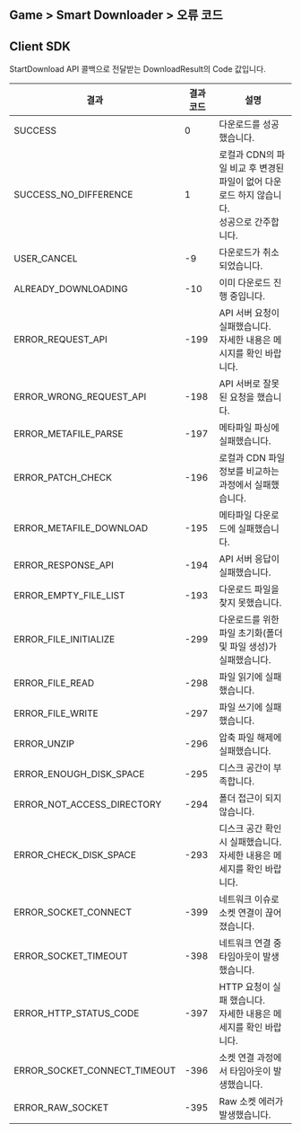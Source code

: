 ## Game > Smart Downloader > 오류 코드

## Client SDK

StartDownload API 콜백으로 전달받는 DownloadResult의 Code 값입니다.

| 결과 | 결과 코드 | 설명 |
|--------|-------|-------|
| SUCCESS | 0 | 다운로드를 성공했습니다. |
| SUCCESS_NO_DIFFERENCE | 1 | 로컬과 CDN의 파일 비교 후 변경된 파일이 없어 다운로드 하지 않습니다.<br>성공으로 간주합니다. |
| USER_CANCEL | -9 | 다운로드가 취소되었습니다. |
| ALREADY_DOWNLOADING | -10 | 이미 다운로드 진행 중입니다. |
| ERROR_REQUEST_API | -199 | API 서버 요청이 실패했습니다.<br>자세한 내용은 메시지를 확인 바랍니다. |
| ERROR_WRONG_REQUEST_API | -198 | API 서버로 잘못된 요청을 했습니다. |
| ERROR_METAFILE_PARSE | -197 | 메타파일 파싱에 실패했습니다. |
| ERROR_PATCH_CHECK | -196 | 로컬과 CDN 파일 정보를 비교하는 과정에서 실패했습니다. |
| ERROR_METAFILE_DOWNLOAD | -195 | 메타파일 다운로드에 실패했습니다. |
| ERROR_RESPONSE_API | -194 | API 서버 응답이 실패했습니다. |
| ERROR_EMPTY_FILE_LIST | -193 | 다운로드 파일을 찾지 못했습니다. |
| ERROR_FILE_INITIALIZE | -299 | 다운로드를 위한 파일 초기화(폴더 및 파일 생성)가 실패했습니다. |
| ERROR_FILE_READ | -298 | 파일 읽기에 실패했습니다. |
| ERROR_FILE_WRITE | -297 | 파일 쓰기에 실패했습니다. |
| ERROR_UNZIP | -296 | 압축 파일 해제에 실패했습니다. |
| ERROR_ENOUGH_DISK_SPACE | -295 | 디스크 공간이 부족합니다. |
| ERROR_NOT_ACCESS_DIRECTORY | -294 | 폴더 접근이 되지 않습니다. |
| ERROR_CHECK_DISK_SPACE | -293 | 디스크 공간 확인 시 실패했습니다.<br>자세한 내용은 메세지를 확인 바랍니다. |
| ERROR_SOCKET_CONNECT | -399 | 네트워크 이슈로 소켓 연결이 끊어졌습니다. |
| ERROR_SOCKET_TIMEOUT | -398 | 네트워크 연결 중 타임아웃이 발생했습니다. |
| ERROR_HTTP_STATUS_CODE | -397 | HTTP 요청이 실패 했습니다.<br>자세한 내용은 메세지를 확인 바랍니다. |
| ERROR_SOCKET_CONNECT_TIMEOUT | -396 | 소켓 연결 과정에서 타임아웃이 발생했습니다. |
| ERROR_RAW_SOCKET | -395 | Raw 소켓 에러가 발생했습니다. |